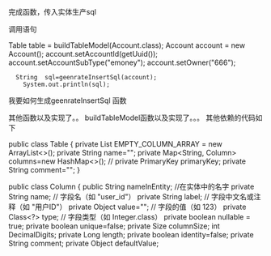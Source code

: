 


完成函数，传入实体生产sql


调用语句

Table table = buildTableModel(Account.class);
Account account = new Account();
account.setAccountId(getUuid());
account.setAccountSubType("emoney");
account.setOwner("666");


      String  sql=geenrateInsertSql(account);
        System.out.println(sql);


我要如何生成geenrateInsertSql 函数

其他函数以及实现了。。
buildTableModel函数以及实现了。。。
其他依赖的代码如下

public class Table {
private List<Column> EMPTY_COLUMN_ARRAY = new ArrayList<>();
private String name="";
private   Map<String, Column> columns=new HashMap<>();
//  private PrimaryKey primaryKey;
private String comment="";
}


public class Column {
public  String nameInEntity;   //在实体中的名字
private String name;       // 字段名（如 "user_id"）
private String label;      // 字段中文名或注释（如 "用户ID"）
private Object value="";      // 字段的值（如 123）
private Class<?> type;     // 字段类型（如 Integer.class）
private boolean nullable = true;
private boolean unique=false;
private Size columnSize;
int DecimalDigits;
private Long length;
private boolean identity=false;
private String comment;
private Object defaultValue;
